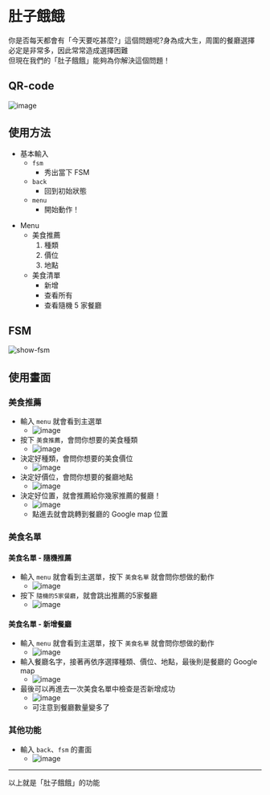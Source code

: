 # 肚子餓餓
你是否每天都會有「今天要吃甚麼?」這個問題呢?身為成大生，周圍的餐廳選擇必定是非常多，因此常常造成選擇困難\
但現在我們的「肚子餓餓」能夠為你解決這個問題！

## QR-code
![image](https://user-images.githubusercontent.com/47287400/209559292-dc501fb0-ee38-4139-82d9-4d078eb9a461.png)

## 使用方法
* 基本輸入
	* `fsm`
		* 秀出當下 FSM
	* `back`
		* 回到初始狀態
	* `menu`
		* 開始動作！
- Menu
    - 美食推薦
        1. 種類
        2. 價位
        3. 地點
    - 美食清單
        - 新增
        - 查看所有
        - 查看隨機 5 家餐廳

## FSM
![show-fsm](https://user-images.githubusercontent.com/47287400/209556133-8a2390ba-7be8-44e8-a315-bc96dcba9622.jpg)

## 使用畫面
### 美食推薦
* 輸入 `menu` 就會看到主選單
	* ![image](https://user-images.githubusercontent.com/47287400/209556639-2162bc74-310c-417d-a682-7e35d77fcab0.png)
* 按下 `美食推薦`，會問你想要的美食種類
	* ![image](https://user-images.githubusercontent.com/47287400/209556733-478cfccd-e3ce-4297-bcf2-c58edc439807.png)
* 決定好種類，會問你想要的美食價位
	* ![image](https://user-images.githubusercontent.com/47287400/209557224-b5910bfb-51d7-40ee-9961-eb590bf2dc04.png)
* 決定好價位，會問你想要的餐廳地點
	* ![image](https://user-images.githubusercontent.com/47287400/209557297-f09c2ba8-51e6-4b2f-b84c-079df456e265.png)
* 決定好位置，就會推薦給你幾家推薦的餐廳！
	* ![image](https://user-images.githubusercontent.com/47287400/209557358-a7e24d1f-7b53-444c-96a9-c8fac96b2bcc.png)
	* 點進去就會跳轉到餐廳的 Google map 位置
### 美食名單
#### 美食名單 - 隨機推薦
* 輸入 `menu` 就會看到主選單，按下 `美食名單` 就會問你想做的動作
	* ![image](https://user-images.githubusercontent.com/47287400/209557459-dfccb3de-dec1-41c6-8e4e-0a4beac4742d.png)
* 按下 `隨機的5家餐廳`，就會跳出推薦的5家餐廳
	* ![image](https://user-images.githubusercontent.com/47287400/209557564-83056044-d0a5-4e74-b967-9c98ab192c59.png)
#### 美食名單 - 新增餐廳
* 輸入 `menu` 就會看到主選單，按下 `美食名單` 就會問你想做的動作
	* ![image](https://user-images.githubusercontent.com/47287400/209557857-7c2ab0fc-8005-4b0e-b0ec-f771a9394af0.png)
* 輸入餐廳名字，接著再依序選擇種類、價位、地點，最後則是餐廳的 Google map
	* ![image](https://user-images.githubusercontent.com/47287400/209558109-a7fe54af-e412-41f2-8d2f-3bf088ba3ace.png)
* 最後可以再進去一次美食名單中檢查是否新增成功
	* ![image](https://user-images.githubusercontent.com/47287400/209558452-e58fb289-37ea-42e3-a75c-43426a5c400a.png)
	* 可注意到餐廳數量變多了
### 其他功能
* 輸入 `back`、`fsm` 的畫面
	* ![image](https://user-images.githubusercontent.com/47287400/209558253-19fd6625-8012-4a5c-a116-35621b53e9e6.png)

---
以上就是「肚子餓餓」的功能
